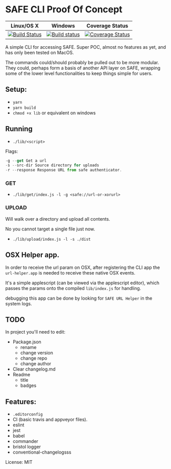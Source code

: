 # SAFE CLI Proof Of Concept

|Linux/OS X|Windows|Coverage Status|
|:---:|:---:|:---:|
|[![Build Status](https://travis-ci.org/joshuef/node-cli-starter.svg?branch=master)](https://travis-ci.org/joshuef/node-cli-starter)|[![Build status](https://ci.appveyor.com/api/projects/status/uqlsh2o5e5qxfw2s?svg=true)](https://ci.appveyor.com/project/joshuef/node-cli-starter)|[![Coverage Status](https://coveralls.io/repos/github/joshuef/node-cli-starter/badge.svg?branch=master)](https://coveralls.io/github/joshuef/node-cli-starter?branch=master)|


A simple CLI for accessing SAFE. Super POC, almost no features as yet, and has only been tested on MacOS.

The commands could/should probably be pulled out to be more modular. They could, perhaps form a basis of another API layer on SAFE, wrapping some of the lower level functionalities to keep things simple for users.


## Setup:

- `yarn`
- `yarn build`
- `chmod +x lib` or equivalent on windows 

## Running

- `./lib/<script>`

Flags:

```js
-g --get Get a url 
-s --src-dir Source directory for uploads
-r --response Response URL from safe authenticator.
```

### GET 
- `./lib/get/index.js -l -g <safe://url-or-xorurl>`

### UPLOAD

Will walk over a directory and upload all contents.

No you cannot target a single file just now.

- `./lib/upload/index.js -l -s ./dist`



## OSX Helper app.

In order to receive the url param on OSX, after registering the CLI app the `url-helper.app` is needed to receive these native OSX events.

It's a simple applescript (can be viewed via the applescript editor), which passes the params onto the compiled `lib/index.js` for handling.

debugging this app can be done by looking for `SAFE URL Helper` in the system logs.

## TODO

In project you'll need to edit:

- Package.json
    - rename
    - change version
    - change repo
    - change author
- Clear changelog.md
- Readme
    - title
    - badges

## Features:

- `.editorconfig`
- CI (basic travis and appveyor files).
- eslint
- jest
- babel
- commander
- bristol logger
- conventional-changelogsss

License: MIT
